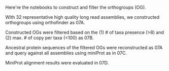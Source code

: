 Here're the notebooks to construct and filter the orthogroups (OG).

With 32 representative high quality long read assemblies, we constructed orthogroups using orthofinder as 07A.

Constructed OGs were filtered based on the (1) # of taxa presence (>8) and (2) max. # of copy per taxa (<100) as 07B.

Ancestral protein sequences of the filtered OGs were reconstructed as 07A and query against all assemblies using miniProt as in 07C.

MiniProt alignment results were evaluated in 07D.
